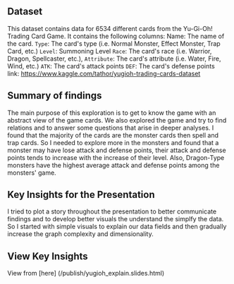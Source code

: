 ## Dataset
This dataset contains data for 6534 different cards from the Yu-Gi-Oh! Trading Card Game. It contains the following columns: Name: The name of the card.
`Type`: The card's type (i.e. Normal Monster, Effect Monster, Trap Card, etc.)
`Level`: Summoning Level
`Race`: The card's race (i.e. Warrior, Dragon, Spellcaster, etc.),
`Attribute`: The card's attribute (i.e. Water, Fire, Wind, etc.)
`ATK`: The card's attack points
`DEF`: The card's defense points
<br>
link: https://www.kaggle.com/tathor/yugioh-trading-cards-dataset


## Summary of findings
The main purpose of this exploration is to get to know the game with an abstract view of the game cards. We also explored the game and try to find relations and to answer some questions that arise in deeper analyses.
I found that the majority of the cards are the monster cards then spell and trap cards. So I needed to explore more in the monsters and found that a monster may have lose attack and defense points, their attack and defense points tends to increase with the increase of their level. Also, Dragon-Type monsters have the highest average attack and defense points among the monsters' game.

## Key Insights for the Presentation
I tried to plot a story throughout the presentation to better communicate findings and to develop better visuals the understand the simplfy the data. So I started with simple visuals to explain our data fields and then gradually increase the graph complexity and dimensionality.

## View Key Insights
View from [here] (/publish/yugioh_explain.slides.html)
